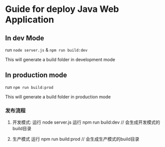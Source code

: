 
# Guide for deploy Java Web Application
## In dev Mode
run `node server.js` & `npm run build:dev`

This will generate a build folder in development mode

## In production mode

run `npm run build:prod`

This will generate a build folder in production mode

### 发布流程
1. 开发模式:
    运行 node server.js
    运行 npm run build:dev // 会生成开发模式的build目录

2. 生产模式
    运行 npm run build:prod // 会生成生产模式的build目录